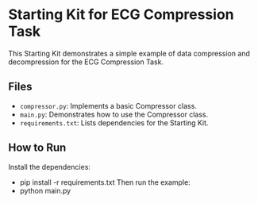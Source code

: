 # Starting Kit for ECG Compression Task

This Starting Kit demonstrates a simple example of data compression and decompression 
for the ECG Compression Task.

## Files
- `compressor.py`: Implements a basic Compressor class.
- `main.py`: Demonstrates how to use the Compressor class.
- `requirements.txt`: Lists dependencies for the Starting Kit.

## How to Run
Install the dependencies:
- pip install -r requirements.txt
Then run the example:
- python main.py